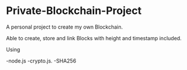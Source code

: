 # Private-Blockchain-Project
A personal project to create my own Blockchain.

Able to create, store and link Blocks with height and timestamp included.

Using

-node.js 
-crypto.js.
-SHA256
